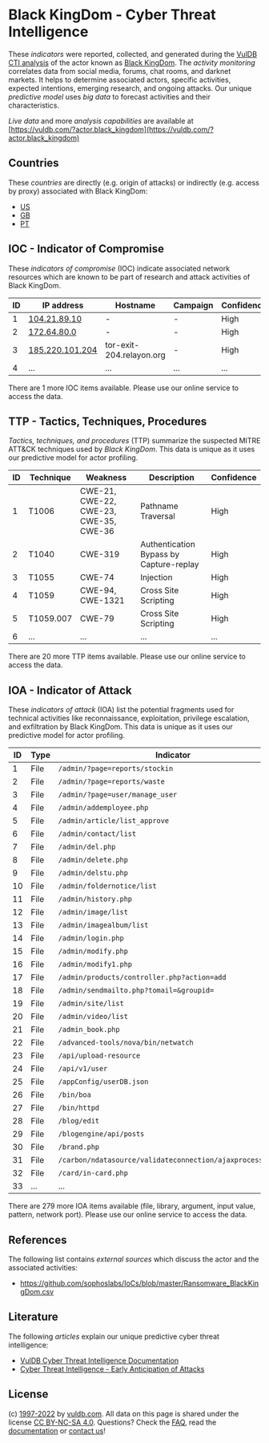 # Black KingDom - Cyber Threat Intelligence

These _indicators_ were reported, collected, and generated during the [VulDB CTI analysis](https://vuldb.com/?kb.cti) of the actor known as [Black KingDom](https://vuldb.com/?actor.black_kingdom). The _activity monitoring_ correlates data from social media, forums, chat rooms, and darknet markets. It helps to determine associated actors, specific activities, expected intentions, emerging research, and ongoing attacks. Our unique _predictive model_ uses _big data_ to forecast activities and their characteristics.

_Live data_ and more _analysis capabilities_ are available at [https://vuldb.com/?actor.black_kingdom](https://vuldb.com/?actor.black_kingdom)

## Countries

These _countries_ are directly (e.g. origin of attacks) or indirectly (e.g. access by proxy) associated with Black KingDom:

* [US](https://vuldb.com/?country.us)
* [GB](https://vuldb.com/?country.gb)
* [PT](https://vuldb.com/?country.pt)

## IOC - Indicator of Compromise

These _indicators of compromise_ (IOC) indicate associated network resources which are known to be part of research and attack activities of Black KingDom.

ID | IP address | Hostname | Campaign | Confidence
-- | ---------- | -------- | -------- | ----------
1 | [104.21.89.10](https://vuldb.com/?ip.104.21.89.10) | - | - | High
2 | [172.64.80.0](https://vuldb.com/?ip.172.64.80.0) | - | - | High
3 | [185.220.101.204](https://vuldb.com/?ip.185.220.101.204) | tor-exit-204.relayon.org | - | High
4 | ... | ... | ... | ...

There are 1 more IOC items available. Please use our online service to access the data.

## TTP - Tactics, Techniques, Procedures

_Tactics, techniques, and procedures_ (TTP) summarize the suspected MITRE ATT&CK techniques used by _Black KingDom_. This data is unique as it uses our predictive model for actor profiling.

ID | Technique | Weakness | Description | Confidence
-- | --------- | -------- | ----------- | ----------
1 | T1006 | CWE-21, CWE-22, CWE-23, CWE-35, CWE-36 | Pathname Traversal | High
2 | T1040 | CWE-319 | Authentication Bypass by Capture-replay | High
3 | T1055 | CWE-74 | Injection | High
4 | T1059 | CWE-94, CWE-1321 | Cross Site Scripting | High
5 | T1059.007 | CWE-79 | Cross Site Scripting | High
6 | ... | ... | ... | ...

There are 20 more TTP items available. Please use our online service to access the data.

## IOA - Indicator of Attack

These _indicators of attack_ (IOA) list the potential fragments used for technical activities like reconnaissance, exploitation, privilege escalation, and exfiltration by Black KingDom. This data is unique as it uses our predictive model for actor profiling.

ID | Type | Indicator | Confidence
-- | ---- | --------- | ----------
1 | File | `/admin/?page=reports/stockin` | High
2 | File | `/admin/?page=reports/waste` | High
3 | File | `/admin/?page=user/manage_user` | High
4 | File | `/admin/addemployee.php` | High
5 | File | `/admin/article/list_approve` | High
6 | File | `/admin/contact/list` | High
7 | File | `/admin/del.php` | High
8 | File | `/admin/delete.php` | High
9 | File | `/admin/delstu.php` | High
10 | File | `/admin/foldernotice/list` | High
11 | File | `/admin/history.php` | High
12 | File | `/admin/image/list` | High
13 | File | `/admin/imagealbum/list` | High
14 | File | `/admin/login.php` | High
15 | File | `/admin/modify.php` | High
16 | File | `/admin/modify1.php` | High
17 | File | `/admin/products/controller.php?action=add` | High
18 | File | `/admin/sendmailto.php?tomail=&groupid=` | High
19 | File | `/admin/site/list` | High
20 | File | `/admin/video/list` | High
21 | File | `/admin_book.php` | High
22 | File | `/advanced-tools/nova/bin/netwatch` | High
23 | File | `/api/upload-resource` | High
24 | File | `/api/v1/user` | Medium
25 | File | `/appConfig/userDB.json` | High
26 | File | `/bin/boa` | Medium
27 | File | `/bin/httpd` | Medium
28 | File | `/blog/edit` | Medium
29 | File | `/blogengine/api/posts` | High
30 | File | `/brand.php` | Medium
31 | File | `/carbon/ndatasource/validateconnection/ajaxprocessor.jsp` | High
32 | File | `/card/in-card.php` | High
33 | ... | ... | ...

There are 279 more IOA items available (file, library, argument, input value, pattern, network port). Please use our online service to access the data.

## References

The following list contains _external sources_ which discuss the actor and the associated activities:

* https://github.com/sophoslabs/IoCs/blob/master/Ransomware_BlackKingDom.csv

## Literature

The following _articles_ explain our unique predictive cyber threat intelligence:

* [VulDB Cyber Threat Intelligence Documentation](https://vuldb.com/?kb.cti)
* [Cyber Threat Intelligence - Early Anticipation of Attacks](https://www.scip.ch/en/?labs.20201022)

## License

(c) [1997-2022](https://vuldb.com/?kb.changelog) by [vuldb.com](https://vuldb.com/?kb.about). All data on this page is shared under the license [CC BY-NC-SA 4.0](https://creativecommons.org/licenses/by-nc-sa/4.0/). Questions? Check the [FAQ](https://vuldb.com/?kb.faq), read the [documentation](https://vuldb.com/?kb) or [contact us](https://vuldb.com/?contact)!

